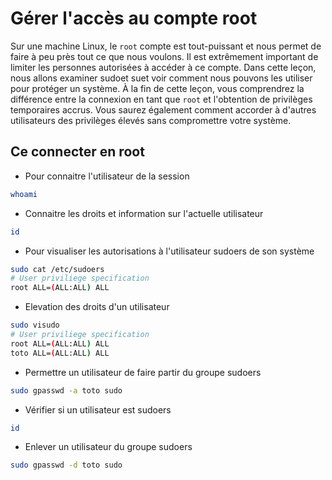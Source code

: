 # Gérer l'accès au compte root

Sur une machine Linux, le `root` compte est tout-puissant et nous permet de faire à peu près tout ce que nous voulons.
Il est extrêmement important de limiter les personnes autorisées à accéder à ce compte.
Dans cette leçon, nous allons examiner sudoet suet voir comment nous pouvons les utiliser pour protéger un système.
À la fin de cette leçon, vous comprendrez la différence entre la connexion en tant que `root` et l'obtention de privilèges temporaires accrus.
Vous saurez également comment accorder à d'autres utilisateurs des privilèges élevés sans compromettre votre système.

## Ce connecter en root

- Pour connaitre l'utilisateur de la session

```bash
whoami
```

- Connaitre les droits et information sur l'actuelle utilisateur

```bash
id
```

- Pour visualiser les autorisations à l'utilisateur sudoers de son système

```bash
sudo cat /etc/sudoers
# User priviliege specification
root ALL=(ALL:ALL) ALL
```

- Elevation des droits d'un utilisateur

```bash
sudo visudo
# User priviliege specification
root ALL=(ALL:ALL) ALL
toto ALL=(ALL:ALL) ALL
```

- Permettre un utilisateur de faire partir du groupe sudoers

```bash
sudo gpasswd -a toto sudo
```

- Vérifier si un utilisateur est sudoers

```bash
id
```

- Enlever un utilisateur du groupe sudoers

```bash
sudo gpasswd -d toto sudo
```
